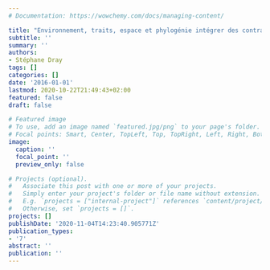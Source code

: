 ```yaml
---
# Documentation: https://wowchemy.com/docs/managing-content/

title: "Environnement, traits, espace et phylogénie intégrer des contraintes dans l’analyse d’un tableau écologique"
subtitle: ''
summary: ''
authors:
- Stéphane Dray
tags: []
categories: []
date: '2016-01-01'
lastmod: 2020-10-22T21:49:43+02:00
featured: false
draft: false

# Featured image
# To use, add an image named `featured.jpg/png` to your page's folder.
# Focal points: Smart, Center, TopLeft, Top, TopRight, Left, Right, BottomLeft, Bottom, BottomRight.
image:
  caption: ''
  focal_point: ''
  preview_only: false

# Projects (optional).
#   Associate this post with one or more of your projects.
#   Simply enter your project's folder or file name without extension.
#   E.g. `projects = ["internal-project"]` references `content/project/deep-learning/index.md`.
#   Otherwise, set `projects = []`.
projects: []
publishDate: '2020-11-04T14:23:40.905771Z'
publication_types:
- '7'
abstract: ''
publication: ''
---
```

